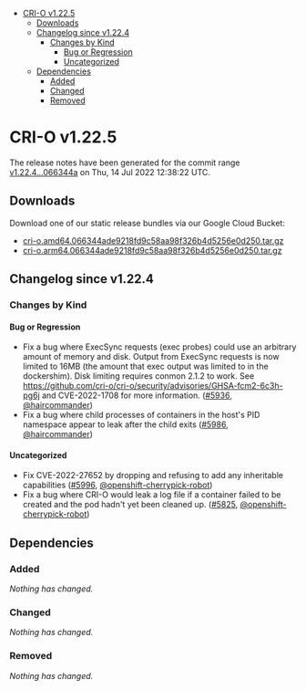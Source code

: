 - [CRI-O v1.22.5](#cri-o-v1225)
  - [Downloads](#downloads)
  - [Changelog since v1.22.4](#changelog-since-v1224)
    - [Changes by Kind](#changes-by-kind)
      - [Bug or Regression](#bug-or-regression)
      - [Uncategorized](#uncategorized)
  - [Dependencies](#dependencies)
    - [Added](#added)
    - [Changed](#changed)
    - [Removed](#removed)

# CRI-O v1.22.5

The release notes have been generated for the commit range
[v1.22.4...066344a](https://github.com/cri-o/cri-o/compare/v1.22.4...066344ade9218fd9c58aa98f326b4d5256e0d250) on Thu, 14 Jul 2022 12:38:22 UTC.

## Downloads

Download one of our static release bundles via our Google Cloud Bucket:

- [cri-o.amd64.066344ade9218fd9c58aa98f326b4d5256e0d250.tar.gz](https://storage.googleapis.com/cri-o/artifacts/cri-o.amd64.066344ade9218fd9c58aa98f326b4d5256e0d250.tar.gz)
- [cri-o.arm64.066344ade9218fd9c58aa98f326b4d5256e0d250.tar.gz](https://storage.googleapis.com/cri-o/artifacts/cri-o.arm64.066344ade9218fd9c58aa98f326b4d5256e0d250.tar.gz)

## Changelog since v1.22.4

### Changes by Kind

#### Bug or Regression
 - Fix a bug where ExecSync requests (exec probes) could use an arbitrary amount of memory and disk. Output from ExecSync requests is now limited to 16MB (the amount that exec output was limited to in the dockershim). Disk limiting requires conmon 2.1.2 to work. See https://github.com/cri-o/cri-o/security/advisories/GHSA-fcm2-6c3h-pg6j and CVE-2022-1708 for more information. ([#5936](https://github.com/cri-o/cri-o/pull/5936), [@haircommander](https://github.com/haircommander))
 - Fix a bug where child processes of containers in the host's PID namespace appear to leak after the child exits ([#5986](https://github.com/cri-o/cri-o/pull/5986), [@haircommander](https://github.com/haircommander))

#### Uncategorized
 - Fix CVE-2022-27652 by dropping and refusing to add any inheritable capabilities ([#5996](https://github.com/cri-o/cri-o/pull/5996), [@openshift-cherrypick-robot](https://github.com/openshift-cherrypick-robot))
 - Fix a bug where CRI-O would leak a log file if a container failed to be created and the pod hadn't yet been cleaned up. ([#5825](https://github.com/cri-o/cri-o/pull/5825), [@openshift-cherrypick-robot](https://github.com/openshift-cherrypick-robot))

## Dependencies

### Added
_Nothing has changed._

### Changed
_Nothing has changed._

### Removed
_Nothing has changed._
